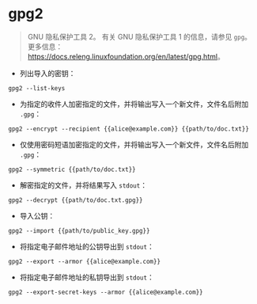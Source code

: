 # gpg2

> GNU 隐私保护工具 2。
> 有关 GNU 隐私保护工具 1 的信息，请参见 `gpg`。
> 更多信息：<https://docs.releng.linuxfoundation.org/en/latest/gpg.html>。

- 列出导入的密钥：

`gpg2 --list-keys`

- 为指定的收件人加密指定的文件，并将输出写入一个新文件，文件名后附加 `.gpg`：

`gpg2 --encrypt --recipient {{alice@example.com}} {{path/to/doc.txt}}`

- 仅使用密码短语加密指定的文件，并将输出写入一个新文件，文件名后附加 `.gpg`：

`gpg2 --symmetric {{path/to/doc.txt}}`

- 解密指定的文件，并将结果写入 `stdout`：

`gpg2 --decrypt {{path/to/doc.txt.gpg}}`

- 导入公钥：

`gpg2 --import {{path/to/public_key.gpg}}`

- 将指定电子邮件地址的公钥导出到 `stdout`：

`gpg2 --export --armor {{alice@example.com}}`

- 将指定电子邮件地址的私钥导出到 `stdout`：

`gpg2 --export-secret-keys --armor {{alice@example.com}}`